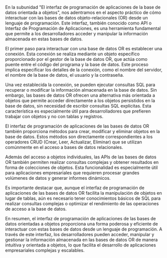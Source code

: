 En la subunidad "El interfaz de programación de aplicaciones de la base de datos orientada a objetos", nos adentramos en el aspecto práctico de cómo interactuar con las bases de datos objeto-relacionales (OR) desde un lenguaje de programación. Este interfaz, también conocido como API o Interfaz de Programación de Aplicaciones, es una herramienta fundamental que permite a los desarrolladores acceder y manipular la información almacenada en estas bases de datos.

El primer paso para interactuar con una base de datos OR es establecer una conexión. Esta conexión se realiza mediante un objeto específico proporcionado por el gestor de la base de datos OR, que actúa como puente entre el código del programa y la base de datos. Este proceso implica especificar los detalles de la conexión, como el nombre del servidor, el nombre de la base de datos, el usuario y la contraseña.

Una vez establecida la conexión, se pueden ejecutar consultas SQL para recuperar o modificar la información almacenada en la base de datos. Sin embargo, las bases de datos OR ofrecen una alternativa más orientada a objetos que permite acceder directamente a los objetos persistidos en la base de datos, sin necesidad de escribir consultas SQL explícitas. Esta característica es especialmente útil para desarrolladores que prefieren trabajar con objetos y no con tablas y registros.

El interfaz de programación de aplicaciones de las bases de datos OR también proporciona métodos para crear, modificar y eliminar objetos en la base de datos. Estos métodos son directamente correspondientes a los operadores CRUD (Crear, Leer, Actualizar, Eliminar) que se utilizan comúnmente en el acceso a bases de datos relacionales.

Además del acceso a objetos individuales, las APIs de las bases de datos OR también permiten realizar consultas complejas y obtener resultados en forma de colecciones de objetos. Esta funcionalidad es especialmente útil para aplicaciones empresariales que requieren procesar grandes volúmenes de datos y generar informes dinámicos.

Es importante destacar que, aunque el interfaz de programación de aplicaciones de las bases de datos OR facilita la manipulación de objetos en lugar de tablas, aún es necesario tener conocimientos básicos de SQL para realizar consultas complejas o optimizar el rendimiento de las operaciones de acceso a la base de datos.

En resumen, el interfaz de programación de aplicaciones de las bases de datos orientadas a objetos proporciona una forma poderosa y eficiente de interactuar con estas bases de datos desde un lenguaje de programación. A través de este interfaz, los desarrolladores pueden acceder, manipular y gestionar la información almacenada en las bases de datos OR de manera intuitiva y orientada a objetos, lo que facilita el desarrollo de aplicaciones empresariales complejas y escalables.
